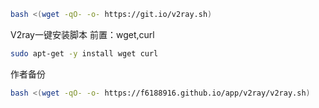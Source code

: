 ```bash
bash <(wget -qO- -o- https://git.io/v2ray.sh)
```
V2ray一键安装脚本
前置：wget,curl
```bash
sudo apt-get -y install wget curl
```
作者备份
```bash
bash <(wget -qO- -o- https://f6188916.github.io/app/v2ray/v2ray.sh)
```